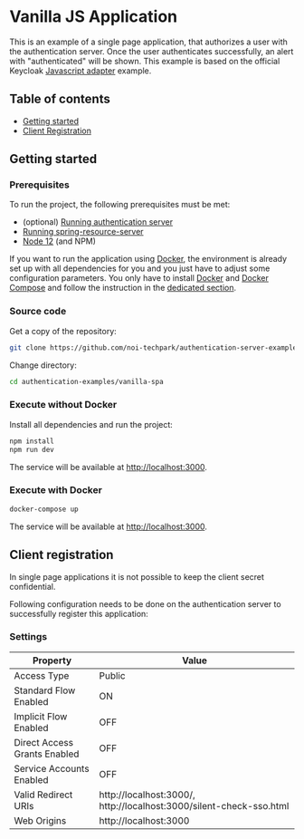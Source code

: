 # Vanilla JS Application

This is an example of a single page application, that authorizes a user with the authentication server. Once the user authenticates successfully, an alert with "authenticated" will be shown. This example is based on the official Keycloak [Javascript adapter](https://www.keycloak.org/docs/latest/securing_apps/#_javascript_adapter) example.

## Table of contents

- [Getting started](#getting-started)
- [Client Registration](#client-registration)

## Getting started

### Prerequisites

To run the project, the following prerequisites must be met:

- (optional) [Running authentication server](https://github.com/noi-techpark/authentication-server)
- [Running spring-resource-server](../spring-resource-server/readme.md)
- [Node 12](https://nodejs.org) (and NPM)

If you want to run the application using [Docker](https://www.docker.com/), the environment is already set up with all dependencies for you and you just have to adjust some configuration parameters. You only have to install [Docker](https://www.docker.com/) and [Docker Compose](https://docs.docker.com/compose/) and follow the instruction in the [dedicated section](#execute-with-docker).

### Source code

Get a copy of the repository:

```bash
git clone https://github.com/noi-techpark/authentication-server-examples.git
```

Change directory:

```bash
cd authentication-examples/vanilla-spa
```

### Execute without Docker

Install all dependencies and run the project:

```bash
npm install
npm run dev
```

The service will be available at [http://localhost:3000](http://localhost:3000).

### Execute with Docker

```bash
docker-compose up
```

The service will be available at [http://localhost:3000](http://localhost:3000).

## Client registration

In single page applications it is not possible to keep the client secret confidential.

Following configuration needs to be done on the authentication server to successfully register this application:

### Settings

| Property                     | Value                                                               |
| ---------------------------- | ------------------------------------------------------------------- |
| Access Type                  | Public                                                              |
| Standard Flow Enabled        | ON                                                                  |
| Implicit Flow Enabled        | OFF                                                                 |
| Direct Access Grants Enabled | OFF                                                                 |
| Service Accounts Enabled     | OFF                                                                 |
| Valid Redirect URIs          | http://localhost:3000/, http://localhost:3000/silent-check-sso.html |
| Web Origins                  | http://localhost:3000                                               |

